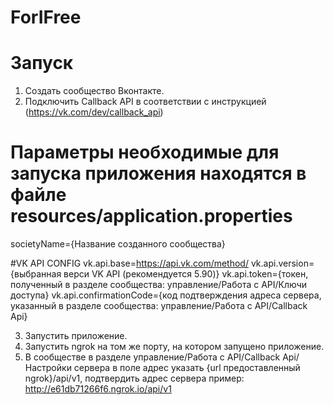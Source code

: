 # ForIFree

# Запуск

1) Создать сообщество Вконтакте.
2) Подключить Callback API в соответствии с инструкцией (https://vk.com/dev/callback_api)

# Параметры необходимые для запуска приложения находятся в файле resources/application.properties

  societyName={Название созданного сообщества}

  #VK API CONFIG
  vk.api.base=https://api.vk.com/method/
  vk.api.version={выбранная верси VK API (рекомендуется 5.90)}
  vk.api.token={токен, полученный в разделе сообщества: управление/Работа с API/Ключи доступа}
  vk.api.confirmationCode={код подтверждения адреса сервера, указанный в разделе сообщества: управление/Работа с API/Callback Api}

3) Запустить приложение.
4) Запустить ngrok на том же порту, на котором запущено приложение.
5) В сообществе в разделе управление/Работа с API/Callback Api/Настройки сервера в поле адрес указать {url предоставленный ngrok}/api/v1, подтвердить адрес сервера
пример: http://e61db71266f6.ngrok.io/api/v1
